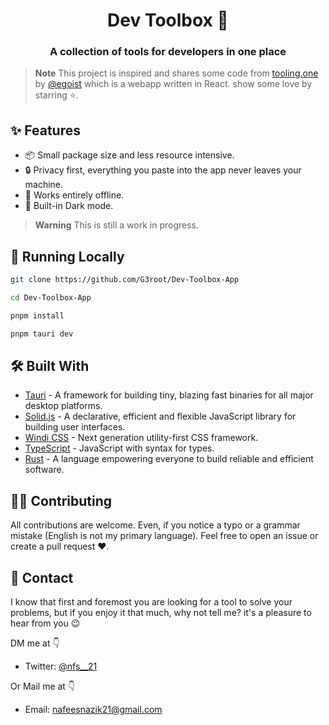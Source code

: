 <h1 align="center">Dev Toolbox 🧰</h1>
<h3 align="center">A collection of tools for developers in one place</h3>

> **Note**
> This project is inspired and shares some code from [tooling.one](https://github.com/egoist/tooling.one) by [@egoist](https://github.com/egoist) which is a webapp written in React. show some love by starring ⭐.

## ✨ Features

- 📦 Small package size and less resource intensive.
- 🔒 Privacy first, everything you paste into the app never leaves your machine.
- 📴 Works entirely offline.
- 🌙 Built-in Dark mode.

> **Warning**
> This is still a work in progress.

## 🏃 Running Locally

```bash
git clone https://github.com/G3root/Dev-Toolbox-App
```

```bash
cd Dev-Toolbox-App
```

```bash
pnpm install
```

```bash
pnpm tauri dev
```

## 🛠 Built With

- [Tauri](https://tauri.studio/) - A framework for building tiny, blazing fast binaries for all major desktop platforms.
- [Solid.js](https://www.solidjs.com/) - A declarative, efficient and flexible JavaScript library for building user interfaces.
- [Windi CSS](https://windicss.org) - Next generation utility-first CSS framework.
- [TypeScript](https://www.typescriptlang.org/) - JavaScript with syntax for types.
- [Rust](https://www.rust-lang.org/) - A language empowering everyone to build reliable and efficient software.

## 👨‍💻 Contributing

All contributions are welcome. Even, if you notice a typo or a grammar mistake (English is not my primary language). Feel free to open an issue or create a pull request ❤️.

## 📩 Contact

I know that first and foremost you are looking for a tool to solve your problems, but if you enjoy
it that much, why not tell me? it's a pleasure to hear from you 😉

DM me at 👇

- Twitter: <a href="https://twitter.com/nfs__21" target="_blank">@nfs\_\_21</a>

Or Mail me at 👇

- Email: nafeesnazik21@gmail.com
